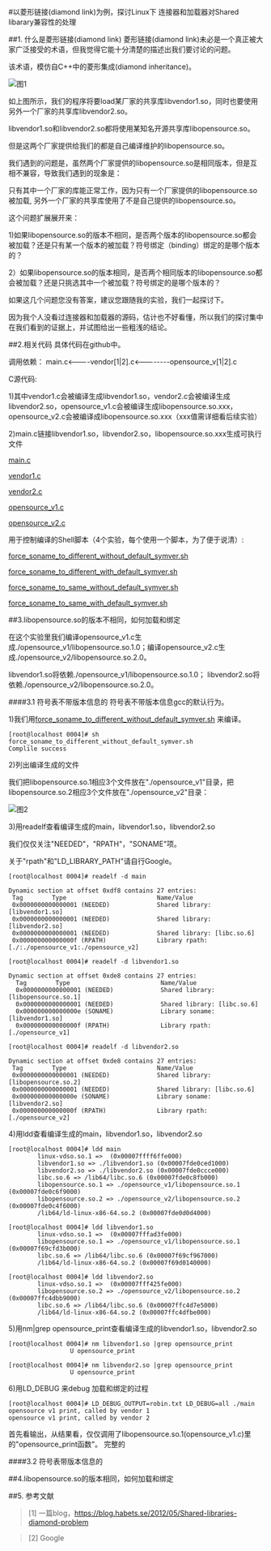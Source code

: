 #以菱形链接(diamond link)为例，探讨Linux下 连接器和加载器对Shared libarary兼容性的处理

##1. 什么是菱形链接(diamond link)
菱形链接(diamond link)未必是一个真正被大家广泛接受的术语，但我觉得它能十分清楚的描述出我们要讨论的问题。

该术语，模仿自C++中的菱形集成(diamond inheritance)。

![图1](https://raw.githubusercontent.com/lzueclipse/learning/master/c_cpp/0004/diamond_linking.jpg "图1")

如上图所示，我们的程序将要load某厂家的共享库libvendor1.so，同时也要使用另外一个厂家的共享库libvendor2.so。

libvendor1.so和libvendor2.so都将使用某知名开源共享库libopensource.so。

但是这两个厂家提供给我们的都是自己编译维护的libopensource.so。

我们遇到的问题是，虽然两个厂家提供的libopensource.so是相同版本，但是互相不兼容，导致我们遇到的现象是：

只有其中一个厂家的库能正常工作，因为只有一个厂家提供的libopensource.so被加载, 另外一个厂家的共享库使用了不是自己提供的libopensource.so。

这个问题扩展展开来：

1)如果libopensource.so的版本不相同，是否两个版本的libopensource.so都会被加载？还是只有某一个版本的被加载？符号绑定（binding）绑定的是哪个版本的？

2）如果libopensource.so的版本相同，是否两个相同版本的libopensource.so都会被加载？还是只挑选其中一个被加载？符号绑定的是哪个版本的？

如果这几个问题您没有答案，建议您跟随我的实验，我们一起探讨下。

因为我个人没看过连接器和加载器的源码，估计也不好看懂，所以我们的探讨集中在我们看到的证据上，并试图给出一些粗浅的结论。

##2.相关代码
具体代码在github中。

调用依赖： main.c<----vendor[1|2].c<--------opensource_v[1|2].c

C源代码:

1)其中vendor1.c会被编译生成libvendor1.so，vendor2.c会被编译生成libvendor2.so，opensource_v1.c会被编译生成libopensource.so.xxx，
opensource_v2.c会被编译成libopensource.so.xxx（xxx值需详细看后续实验）

2)main.c链接libvendor1.so，libvendor2.so，libopensource.so.xxx生成可执行文件

[main.c](https://github.com/lzueclipse/learning/blob/master/c_cpp/0004/main.c)

[vendor1.c](https://github.com/lzueclipse/learning/blob/master/c_cpp/0004/vendor1.c)

[vendor2.c](https://github.com/lzueclipse/learning/blob/master/c_cpp/0004/vendor2.c)

[opensource_v1.c](https://github.com/lzueclipse/learning/blob/master/c_cpp/0004/opensource_v1.c)

[opensource_v2.c](https://github.com/lzueclipse/learning/blob/master/c_cpp/0004/opensource_v2.c)

用于控制编译的Shell脚本（4个实验，每个使用一个脚本，为了便于说清）:

[force_soname_to_different_without_default_symver.sh](https://github.com/lzueclipse/learning/blob/master/c_cpp/0004/force_soname_to_different_without_default_symver.sh)  

[force_soname_to_different_with_default_symver.sh](https://github.com/lzueclipse/learning/blob/master/c_cpp/0004/force_soname_to_different_with_default_symver.sh)

[force_soname_to_same_without_default_symver.sh](https://github.com/lzueclipse/learning/blob/master/c_cpp/0004/force_soname_to_same_without_default_symver.sh)

[force_soname_to_same_with_default_symver.sh](https://github.com/lzueclipse/learning/blob/master/c_cpp/0004/force_soname_to_same_with_default_symver.sh)



##3.libopensource.so的版本不相同，如何加载和绑定

在这个实验里我们编译opensource_v1.c生成./opensource_v1/libopensource.so.1.0；编译opensource_v2.c生成./opensource_v2/libopensource.so.2.0。

libvendor1.so将依赖./opensource_v1/libopensource.so.1.0； libvendor2.so将依赖./opensource_v2/libopensource.so.2.0。

####3.1 符号表不带版本信息的
符号表不带版本信息gcc的默认行为。

1)我们用[force_soname_to_different_without_default_symver.sh](https://github.com/lzueclipse/learning/blob/master/c_cpp/0004/force_soname_to_different_without_default_symver.sh) 
来编译。

```
[root@localhost 0004]# sh force_soname_to_different_without_default_symver.sh
Complile success
```

2)列出编译生成的文件

我们把libopensource.so.1相应3个文件放在"./opensource_v1"目录，把libopensource.so.2相应3个文件放在"./opensource_v2"目录：

![图2](https://raw.githubusercontent.com/lzueclipse/learning/master/c_cpp/0004/2.png "图2")

3)用readelf查看编译生成的main，libvendor1.so，libvendor2.so

我们仅仅关注"NEEDED"，"RPATH"，"SONAME"项。

关于"rpath"和"LD_LIBRARY_PATH"请自行Google。


```
[root@localhost 0004]# readelf -d main

Dynamic section at offset 0xdf8 contains 27 entries:
 Tag        Type                         Name/Value
 0x0000000000000001 (NEEDED)             Shared library: [libvendor1.so]
 0x0000000000000001 (NEEDED)             Shared library: [libvendor2.so]
 0x0000000000000001 (NEEDED)             Shared library: [libc.so.6]
 0x000000000000000f (RPATH)              Library rpath: [./:./opensource_v1:./opensource_v2]

```

```
[root@localhost 0004]# readelf -d libvendor1.so

Dynamic section at offset 0xde8 contains 27 entries:
  Tag        Type                         Name/Value
  0x0000000000000001 (NEEDED)             Shared library: [libopensource.so.1]
  0x0000000000000001 (NEEDED)             Shared library: [libc.so.6]
  0x000000000000000e (SONAME)             Library soname: [libvendor1.so]
  0x000000000000000f (RPATH)              Library rpath: [./opensource_v1]
```

```
[root@localhost 0004]# readelf -d libvendor2.so

Dynamic section at offset 0xde8 contains 27 entries:
 Tag        Type                         Name/Value
 0x0000000000000001 (NEEDED)             Shared library: [libopensource.so.2]
 0x0000000000000001 (NEEDED)             Shared library: [libc.so.6]
 0x000000000000000e (SONAME)             Library soname: [libvendor2.so]
 0x000000000000000f (RPATH)              Library rpath: [./opensource_v2]
```

4)用ldd查看编译生成的main，libvendor1.so，libvendor2.so
```
[root@localhost 0004]# ldd main
        linux-vdso.so.1 =>  (0x00007ffff6ffe000)
        libvendor1.so => ./libvendor1.so (0x00007fde0ced1000)
        libvendor2.so => ./libvendor2.so (0x00007fde0ccce000)
        libc.so.6 => /lib64/libc.so.6 (0x00007fde0c8fb000)
        libopensource.so.1 => ./opensource_v1/libopensource.so.1 (0x00007fde0c6f9000)
        libopensource.so.2 => ./opensource_v2/libopensource.so.2 (0x00007fde0c4f6000)
        /lib64/ld-linux-x86-64.so.2 (0x00007fde0d0d4000)
```

```
[root@localhost 0004]# ldd libvendor1.so
        linux-vdso.so.1 =>  (0x00007fffad3fe000)
        libopensource.so.1 => ./opensource_v1/libopensource.so.1 (0x00007f69cfd3b000)
        libc.so.6 => /lib64/libc.so.6 (0x00007f69cf967000)
        /lib64/ld-linux-x86-64.so.2 (0x00007f69d0140000)

```

```
[root@localhost 0004]# ldd libvendor2.so
        linux-vdso.so.1 =>  (0x00007fff425fe000)
        libopensource.so.2 => ./opensource_v2/libopensource.so.2 (0x00007ffc4dbb9000)
        libc.so.6 => /lib64/libc.so.6 (0x00007ffc4d7e5000)
        /lib64/ld-linux-x86-64.so.2 (0x00007ffc4dfbe000)
```

5)用nm|grep opensource_print查看编译生成的libvendor1.so，libvendor2.so
```
[root@localhost 0004]# nm libvendor1.so |grep opensource_print
                 U opensource_print
```

```
[root@localhost 0004]# nm libvendor2.so |grep opensource_print
                 U opensource_print
```

6)用LD_DEBUG 来debug 加载和绑定的过程
```
[root@localhost 0004]# LD_DEBUG_OUTPUT=robin.txt LD_DEBUG=all ./main
opensource v1 print, called by vendor 1
opensource v1 print, called by vendor 2
```
首先看输出，从结果看，仅仅调用了libopensource.so.1(opensource_v1.c)里的"opensource_print函数"。
完整的


####3.2 符号表带版本信息的


##4.libopensource.so的版本相同，如何加载和绑定



##5. 参考文献
>\[1] 一篇blog，<https://blog.habets.se/2012/05/Shared-libraries-diamond-problem>

>\[2] Google

